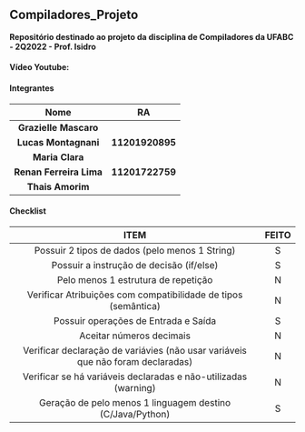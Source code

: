 ## Compiladores_Projeto
**Repositório destinado ao projeto da disciplina de Compiladores da UFABC - 2Q2022 - Prof. Isidro**

#### Vídeo Youtube:

#### Integrantes

|        **Nome**         |     **RA**      |
|:-----------------------:|:---------------:|
|  **Grazielle Mascaro**  |                 |
|  **Lucas Montagnani**   | **11201920895** |
|     **Maria Clara**     |                 |
| **Renan Ferreira Lima** | **11201722759** |
|    **Thais Amorim**     |                 |

#### Checklist

|                                           **ITEM**                                           | **FEITO** |
|:--------------------------------------------------------------------------------------------:|:---------:|
|                        Possuir 2 tipos de dados (pelo menos 1 String)                        |     S     |
|                           Possuir a instrução de decisão (if/else)                           |     S     |
|                             Pelo menos 1 estrutura de repetição                              |     N     |
|                Verificar Atribuições com compatibilidade de tipos (semântica)                |     N     |
|                             Possuir operações de Entrada e Saída                             |     S     |
|                                   Aceitar números decimais                                   |     N     |
|       Verificar declaração de variávies (não usar variáveis que não foram declaradas)        |     N     |
|               Verificar se há variáveis declaradas e não-utilizadas (warning)                |     N     |
|                  Geração de pelo menos 1 linguagem destino (C/Java/Python)                   |     S     |
